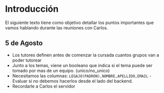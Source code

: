 # Introducción 

El siguiente texto tiene como objetivo detallar los puntos importantes que vamos hablando durante las reuniones con Carlos.

## 5 de Agosto

- Los tutores definen antes de comenzar la cursada cuantos grupos van a poder tutorear
- Junto a los temas, viene un booleano que indica si el tema puede ser tomado por mas de un equipo. (unico/no_unico)
- Necesitamos las columnas: `LEGAJO(PADRON),NOMBRE,APELLIDO,EMAIL` - Evaluar si no debemos hacerlos desde el lado del backend.
- Recordarle a Carlos el servidor
